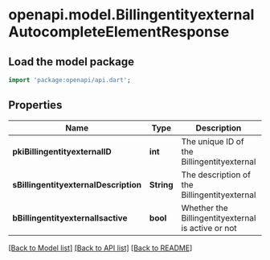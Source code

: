 # openapi.model.BillingentityexternalAutocompleteElementResponse

## Load the model package
```dart
import 'package:openapi/api.dart';
```

## Properties
Name | Type | Description | Notes
------------ | ------------- | ------------- | -------------
**pkiBillingentityexternalID** | **int** | The unique ID of the Billingentityexternal | 
**sBillingentityexternalDescription** | **String** | The description of the Billingentityexternal | 
**bBillingentityexternalIsactive** | **bool** | Whether the Billingentityexternal is active or not | 

[[Back to Model list]](../README.md#documentation-for-models) [[Back to API list]](../README.md#documentation-for-api-endpoints) [[Back to README]](../README.md)


